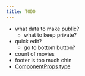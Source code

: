 ```yaml
---
title: TODO
---
```


- what data to make public?
  - what to keep private?
- quick edit?
  - go to bottom button?
- count of movies
- footer is too much chin
- [ComponentProps type](https://docs.astro.build/en/guides/typescript/#componentprops-type)

